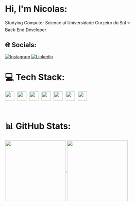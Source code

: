 # Hi, I'm Nicolas:
Studying Computer Science at Universidade Cruzeiro do Sul ⭐<br>Back-End Developer <br>

## 🌐 Socials:
[![Instagram](https://img.shields.io/badge/Instagram-%23E4405F.svg?logo=Instagram&logoColor=white)](https://instagram.com/nicolasveloso_011) [![LinkedIn](https://img.shields.io/badge/LinkedIn-%230077B5.svg?logo=linkedin&logoColor=white)](https://linkedin.com/in/nicolasrodriguesveloso) 

# 💻 Tech Stack:

<div style="display: flex; padding: 0 0 25px 0">
<img style="width: 30px; padding-right: 10px; align: left;" src="https://cdn.jsdelivr.net/gh/devicons/devicon@latest/icons/java/java-original.svg" />

<img style="width: 30px; padding-right: 10px; align: left;" src="https://cdn.jsdelivr.net/gh/devicons/devicon@latest/icons/spring/spring-original.svg" />

<img style="width: 30px; padding-right: 10px; align: left;" src="https://cdn.jsdelivr.net/gh/devicons/devicon@latest/icons/html5/html5-original.svg" />
          

<img style="width: 30px; padding-right: 10px; align: left;" src="https://cdn.jsdelivr.net/gh/devicons/devicon@latest/icons/css3/css3-original.svg" />
          

<img style="width: 30px; padding-right: 10px; align: left;" src="https://cdn.jsdelivr.net/gh/devicons/devicon@latest/icons/javascript/javascript-original.svg" />


<img style="width: 30px; padding-right: 10px; align: left;" src="https://cdn.jsdelivr.net/gh/devicons/devicon@latest/icons/mysql/mysql-original.svg" />


<img style="width: 30px; padding-right: 10px; align: left;" src="https://cdn.jsdelivr.net/gh/devicons/devicon@latest/icons/git/git-original.svg" />
          
                  
</div>

# 📊 GitHub Stats:
<a href="https://github.com/Nicolas-Veloso/github-readme-stats">
  <img height=200 align="center" src="https://github-readme-stats.vercel.app/api?username=Nicolas-Veloso&theme=dark" />
</a>
<a href="https://github.com/Nicolas-Veloso/convoychat">
  <img height=200 align="center" src="https://github-readme-stats.vercel.app/api/top-langs?username=Nicolas-Veloso&theme=dark&layout=compact&langs_count=8&card_width=320" />
</a>


